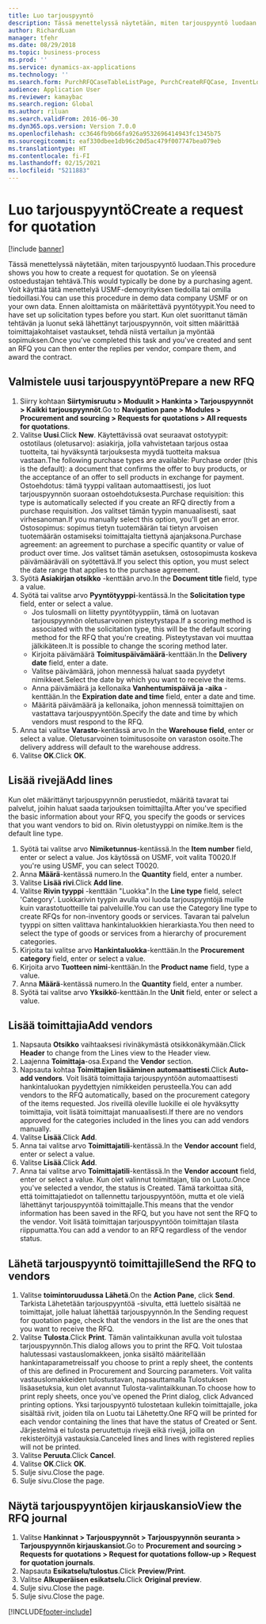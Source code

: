 ```yaml
---
title: Luo tarjouspyyntö
description: Tässä menettelyssä näytetään, miten tarjouspyyntö luodaan.
author: RichardLuan
manager: tfehr
ms.date: 08/29/2018
ms.topic: business-process
ms.prod: ''
ms.service: dynamics-ax-applications
ms.technology: ''
ms.search.form: PurchRFQCaseTableListPage, PurchCreateRFQCase, InventLocationIdLookup, PurchRFQCaseTable, InventItemIdLookupSimple, EcoResCategorySingleLookup, UnitOfMeasureLookup, PurchRFQEditLines, PurchRFQEditLinesPrintOptions, VendRFQJournal, SrsReportViewerForm
audience: Application User
ms.reviewer: kamaybac
ms.search.region: Global
ms.author: riluan
ms.search.validFrom: 2016-06-30
ms.dyn365.ops.version: Version 7.0.0
ms.openlocfilehash: cc3646fb9b66fa926a9532696414943fc1345b75
ms.sourcegitcommit: eaf330dbee1db96c20d5ac479f007747bea079eb
ms.translationtype: HT
ms.contentlocale: fi-FI
ms.lasthandoff: 02/15/2021
ms.locfileid: "5211883"
---
```

# <a name="create-a-request-for-quotation"></a><span data-ttu-id="0a125-103">Luo tarjouspyyntö</span><span class="sxs-lookup"><span data-stu-id="0a125-103">Create a request for quotation</span></span>

[!include [banner](../../includes/banner.md)]

<span data-ttu-id="0a125-104">Tässä menettelyssä näytetään, miten tarjouspyyntö luodaan.</span><span class="sxs-lookup"><span data-stu-id="0a125-104">This procedure shows you how to create a request for quotation.</span></span> <span data-ttu-id="0a125-105">Se on yleensä ostoedustajan tehtävä.</span><span class="sxs-lookup"><span data-stu-id="0a125-105">This would typically be done by a purchasing agent.</span></span> <span data-ttu-id="0a125-106">Voit käyttää tätä menettelyä USMF-demoyrityksen tiedoilla tai omilla tiedoillasi.</span><span class="sxs-lookup"><span data-stu-id="0a125-106">You can use this procedure in demo data company USMF or on your own data.</span></span> <span data-ttu-id="0a125-107">Ennen aloittamista on määritettävä pyyntötyypit.</span><span class="sxs-lookup"><span data-stu-id="0a125-107">You need to have set up solicitation types before you start.</span></span> <span data-ttu-id="0a125-108">Kun olet suorittanut tämän tehtävän ja luonut sekä lähettänyt tarjouspyynnön, voit sitten määrittää toimittajakohtaiset vastaukset, tehdä niistä vertailun ja myöntää sopimuksen.</span><span class="sxs-lookup"><span data-stu-id="0a125-108">Once you've completed this task and you've created and sent an RFQ you can then enter the replies per vendor, compare them, and award the contract.</span></span>


## <a name="prepare-a-new-rfq"></a><span data-ttu-id="0a125-109">Valmistele uusi tarjouspyyntö</span><span class="sxs-lookup"><span data-stu-id="0a125-109">Prepare a new RFQ</span></span>
1. <span data-ttu-id="0a125-110">Siirry kohtaan **Siirtymisruutu > Moduulit > Hankinta > Tarjouspyynnöt > Kaikki tarjouspyynnöt**.</span><span class="sxs-lookup"><span data-stu-id="0a125-110">Go to **Navigation pane > Modules > Procurement and sourcing > Requests for quotations > All requests for quotations**.</span></span>
2. <span data-ttu-id="0a125-111">Valitse **Uusi**.</span><span class="sxs-lookup"><span data-stu-id="0a125-111">Click **New**.</span></span>
    <span data-ttu-id="0a125-112">Käytettävissä ovat seuraavat ostotyypit: ostotilaus (oletusarvo): asiakirja, jolla vahvistetaan tarjous ostaa tuotteita, tai hyväksyntä tarjouksesta myydä tuotteita maksua vastaan.</span><span class="sxs-lookup"><span data-stu-id="0a125-112">The following purchase types are available: Purchase order (this is the default): a document that confirms the offer to buy products, or the acceptance of an offer to sell products in exchange for payment.</span></span> <span data-ttu-id="0a125-113">Ostoehdotus: tämä tyyppi valitaan automaattisesti, jos luot tarjouspyynnön suoraan ostoehdotuksesta.</span><span class="sxs-lookup"><span data-stu-id="0a125-113">Purchase requisition: this type is automatically selected if you create an RFQ directly from a purchase requisition.</span></span> <span data-ttu-id="0a125-114">Jos valitset tämän tyypin manuaalisesti, saat virhesanoman.</span><span class="sxs-lookup"><span data-stu-id="0a125-114">If you manually select this option, you'll get an error.</span></span> <span data-ttu-id="0a125-115">Ostosopimus: sopimus tietyn tuotemäärän tai tietyn arvoisen tuotemäärän ostamiseksi toimittajalta tiettynä ajanjaksona.</span><span class="sxs-lookup"><span data-stu-id="0a125-115">Purchase agreement: an agreement to purchase a specific quantity or value of product over time.</span></span> <span data-ttu-id="0a125-116">Jos valitset tämän asetuksen, ostosopimusta koskeva päivämääräväli on syötettävä.</span><span class="sxs-lookup"><span data-stu-id="0a125-116">If you select this option, you must select the date range that applies to the purchase agreement.</span></span>  
3. <span data-ttu-id="0a125-117">Syötä **Asiakirjan otsikko** -kenttään arvo.</span><span class="sxs-lookup"><span data-stu-id="0a125-117">In the **Document title** field, type a value.</span></span>
4. <span data-ttu-id="0a125-118">Syötä tai valitse arvo **Pyyntötyyppi**-kentässä.</span><span class="sxs-lookup"><span data-stu-id="0a125-118">In the **Solicitation type** field, enter or select a value.</span></span>
    + <span data-ttu-id="0a125-119">Jos tulosmalli on liitetty pyyntötyyppiin, tämä on luotavan tarjouspyynnön oletusarvoinen pisteytystapa.</span><span class="sxs-lookup"><span data-stu-id="0a125-119">If a scoring method is associated with the solicitation type, this will be the default scoring method for the RFQ that you're creating.</span></span> <span data-ttu-id="0a125-120">Pisteytystavan voi muuttaa jälkikäteen.</span><span class="sxs-lookup"><span data-stu-id="0a125-120">It is possible to change the scoring method later.</span></span>  
    + <span data-ttu-id="0a125-121">Kirjoita päivämäärä **Toimituspäivämäärä**-kenttään.</span><span class="sxs-lookup"><span data-stu-id="0a125-121">In the **Delivery date** field, enter a date.</span></span>  
    + <span data-ttu-id="0a125-122">Valitse päivämäärä, johon mennessä haluat saada pyydetyt nimikkeet.</span><span class="sxs-lookup"><span data-stu-id="0a125-122">Select the date by which you want to receive the items.</span></span>  
    + <span data-ttu-id="0a125-123">Anna päivämäärä ja kellonaika **Vanhentumispäivä ja -aika** -kenttään.</span><span class="sxs-lookup"><span data-stu-id="0a125-123">In the **Expiration date and time** field, enter a date and time.</span></span>  
    + <span data-ttu-id="0a125-124">Määritä päivämäärä ja kellonaika, johon mennessä toimittajien on vastattava tarjouspyyntöön.</span><span class="sxs-lookup"><span data-stu-id="0a125-124">Specify the date and time by which vendors must respond to the RFQ.</span></span>  
5. <span data-ttu-id="0a125-125">Anna tai valitse **Varasto**-kentässä arvo.</span><span class="sxs-lookup"><span data-stu-id="0a125-125">In the **Warehouse field**, enter or select a value.</span></span> <span data-ttu-id="0a125-126">Oletusarvoinen toimitusosoite on varaston osoite.</span><span class="sxs-lookup"><span data-stu-id="0a125-126">The delivery address will default to the warehouse address.</span></span>  
6. <span data-ttu-id="0a125-127">Valitse **OK**.</span><span class="sxs-lookup"><span data-stu-id="0a125-127">Click **OK**.</span></span>

## <a name="add-lines"></a><span data-ttu-id="0a125-128">Lisää rivejä</span><span class="sxs-lookup"><span data-stu-id="0a125-128">Add lines</span></span>

<span data-ttu-id="0a125-129">Kun olet määrittänyt tarjouspyynnön perustiedot, määritä tavarat tai palvelut, joihin haluat saada tarjouksen toimittajilta.</span><span class="sxs-lookup"><span data-stu-id="0a125-129">After you've specified the basic information about your RFQ, you specify the goods or services that you want vendors to bid on.</span></span> <span data-ttu-id="0a125-130">Rivin oletustyyppi on nimike.</span><span class="sxs-lookup"><span data-stu-id="0a125-130">Item is the default line type.</span></span>

1. <span data-ttu-id="0a125-131">Syötä tai valitse arvo **Nimiketunnus**-kentässä.</span><span class="sxs-lookup"><span data-stu-id="0a125-131">In the **Item number** field, enter or select a value.</span></span> <span data-ttu-id="0a125-132">Jos käytössä on USMF, voit valita T0020.</span><span class="sxs-lookup"><span data-stu-id="0a125-132">If you're using USMF, you can select T0020.</span></span>  
2. <span data-ttu-id="0a125-133">Anna **Määrä**-kentässä numero.</span><span class="sxs-lookup"><span data-stu-id="0a125-133">In the **Quantity** field, enter a number.</span></span>
3. <span data-ttu-id="0a125-134">Valitse **Lisää rivi**.</span><span class="sxs-lookup"><span data-stu-id="0a125-134">Click **Add line**.</span></span>
4. <span data-ttu-id="0a125-135">Valitse **Rivin tyyppi** -kenttään "Luokka".</span><span class="sxs-lookup"><span data-stu-id="0a125-135">In the **Line type** field, select 'Category'.</span></span> <span data-ttu-id="0a125-136">Luokkarivin tyypin avulla voi luoda tarjouspyyntöjä muille kuin varastotuotteille tai palveluille.</span><span class="sxs-lookup"><span data-stu-id="0a125-136">You can use the Category line type to create RFQs for non-inventory goods or services.</span></span> <span data-ttu-id="0a125-137">Tavaran tai palvelun tyyppi on sitten valittava hankintaluokkien hierarkiasta.</span><span class="sxs-lookup"><span data-stu-id="0a125-137">You then need to select the type of goods or services from a hierarchy of procurement categories.</span></span>  
5. <span data-ttu-id="0a125-138">Kirjoita tai valitse arvo **Hankintaluokka**-kenttään.</span><span class="sxs-lookup"><span data-stu-id="0a125-138">In the **Procurement category** field, enter or select a value.</span></span>
6. <span data-ttu-id="0a125-139">Kirjoita arvo **Tuotteen nimi**-kenttään.</span><span class="sxs-lookup"><span data-stu-id="0a125-139">In the **Product name** field, type a value.</span></span>
7. <span data-ttu-id="0a125-140">Anna **Määrä**-kentässä numero.</span><span class="sxs-lookup"><span data-stu-id="0a125-140">In the **Quantity** field, enter a number.</span></span>
8. <span data-ttu-id="0a125-141">Syötä tai valitse arvo **Yksikkö**-kenttään.</span><span class="sxs-lookup"><span data-stu-id="0a125-141">In the **Unit** field, enter or select a value.</span></span>

## <a name="add-vendors"></a><span data-ttu-id="0a125-142">Lisää toimittajia</span><span class="sxs-lookup"><span data-stu-id="0a125-142">Add vendors</span></span>
1. <span data-ttu-id="0a125-143">Napsauta **Otsikko** vaihtaaksesi rivinäkymästä otsikkonäkymään.</span><span class="sxs-lookup"><span data-stu-id="0a125-143">Click **Header** to change from the Lines view to the Header view.</span></span> 
2. <span data-ttu-id="0a125-144">Laajenna **Toimittaja**-osa.</span><span class="sxs-lookup"><span data-stu-id="0a125-144">Expand the **Vendor** section.</span></span>
3. <span data-ttu-id="0a125-145">Napsauta kohtaa **Toimittajien lisääminen automaattisesti**.</span><span class="sxs-lookup"><span data-stu-id="0a125-145">Click **Auto-add vendors**.</span></span> <span data-ttu-id="0a125-146">Voit lisätä toimittajia tarjouspyyntöön automaattisesti hankintaluokan pyydettyjen nimikkeiden perusteella.</span><span class="sxs-lookup"><span data-stu-id="0a125-146">You can add vendors to the RFQ automatically, based on the procurement category of the items requested.</span></span> <span data-ttu-id="0a125-147">Jos riveillä oleville luokille ei ole hyväksytty toimittajia, voit lisätä toimittajat manuaalisesti.</span><span class="sxs-lookup"><span data-stu-id="0a125-147">If there are no vendors approved for the categories included in the lines you can add vendors manually.</span></span>  
4. <span data-ttu-id="0a125-148">Valitse **Lisää**.</span><span class="sxs-lookup"><span data-stu-id="0a125-148">Click **Add**.</span></span>
5. <span data-ttu-id="0a125-149">Anna tai valitse arvo **Toimittajatili**-kentässä.</span><span class="sxs-lookup"><span data-stu-id="0a125-149">In the **Vendor account** field, enter or select a value.</span></span>
6. <span data-ttu-id="0a125-150">Valitse **Lisää**.</span><span class="sxs-lookup"><span data-stu-id="0a125-150">Click **Add**.</span></span>
7. <span data-ttu-id="0a125-151">Anna tai valitse arvo **Toimittajatili**-kentässä.</span><span class="sxs-lookup"><span data-stu-id="0a125-151">In the **Vendor account** field, enter or select a value.</span></span> <span data-ttu-id="0a125-152">Kun olet valinnut toimittajan, tila on Luotu.</span><span class="sxs-lookup"><span data-stu-id="0a125-152">Once you've selected a vendor, the status is Created.</span></span> <span data-ttu-id="0a125-153">Tämä tarkoittaa sitä, että toimittajatiedot on tallennettu tarjouspyyntöön, mutta et ole vielä lähettänyt tarjouspyyntöä toimittajalle.</span><span class="sxs-lookup"><span data-stu-id="0a125-153">This means that the vendor information has been saved in the RFQ, but you have not sent the RFQ to the vendor.</span></span> <span data-ttu-id="0a125-154">Voit lisätä toimittajan tarjouspyyntöön toimittajan tilasta riippumatta.</span><span class="sxs-lookup"><span data-stu-id="0a125-154">You can add a vendor to an RFQ regardless of the vendor status.</span></span>  

## <a name="send-the-rfq-to-vendors"></a><span data-ttu-id="0a125-155">Lähetä tarjouspyyntö toimittajille</span><span class="sxs-lookup"><span data-stu-id="0a125-155">Send the RFQ to vendors</span></span>
1. <span data-ttu-id="0a125-156">Valitse **toimintoruudussa** **Lähetä**.</span><span class="sxs-lookup"><span data-stu-id="0a125-156">On the **Action Pane**, click **Send**.</span></span> <span data-ttu-id="0a125-157">Tarkista Lähetetään tarjouspyyntöä -sivulta, että luettelo sisältää ne toimittajat, jolle haluat lähettää tarjouspyynnön.</span><span class="sxs-lookup"><span data-stu-id="0a125-157">In the Sending request for quotation page, check that the vendors in the list are the ones that you want to receive the RFQ.</span></span>  
2. <span data-ttu-id="0a125-158">Valitse **Tulosta**.</span><span class="sxs-lookup"><span data-stu-id="0a125-158">Click **Print**.</span></span> <span data-ttu-id="0a125-159">Tämän valintaikkunan avulla voit tulostaa tarjouspyynnön.</span><span class="sxs-lookup"><span data-stu-id="0a125-159">This dialog allows you to print the RFQ.</span></span> <span data-ttu-id="0a125-160">Voit tulostaa halutessasi vastauslomakkeen, jonka sisältö määritellään hankintaparametreissa</span><span class="sxs-lookup"><span data-stu-id="0a125-160">If you choose to print a reply sheet, the contents of this are defined in Procurement and Sourcing parameters.</span></span> <span data-ttu-id="0a125-161">Voit valita vastauslomakkeiden tulostustavan, napsauttamalla Tulostuksen lisäasetuksia, kun olet avannut Tulosta-valintaikkunan.</span><span class="sxs-lookup"><span data-stu-id="0a125-161">To choose how to print reply sheets, once you've opened the Print dialog, click Advanced printing options.</span></span> <span data-ttu-id="0a125-162">Yksi tarjouspyyntö tulostetaan kullekin toimittajalle, joka sisältää rivit, joiden tila on Luotu tai Lähetetty.</span><span class="sxs-lookup"><span data-stu-id="0a125-162">One RFQ will be printed for each vendor containing the lines that have the status of Created or Sent.</span></span> <span data-ttu-id="0a125-163">Järjestelmä ei tulosta peruutettuja rivejä eikä rivejä, joilla on rekisteröityjä vastauksia.</span><span class="sxs-lookup"><span data-stu-id="0a125-163">Canceled lines and lines with registered replies will not be printed.</span></span>   
3. <span data-ttu-id="0a125-164">Valitse **Peruuta**.</span><span class="sxs-lookup"><span data-stu-id="0a125-164">Click **Cancel**.</span></span>
4. <span data-ttu-id="0a125-165">Valitse **OK**.</span><span class="sxs-lookup"><span data-stu-id="0a125-165">Click **OK**.</span></span>
5. <span data-ttu-id="0a125-166">Sulje sivu.</span><span class="sxs-lookup"><span data-stu-id="0a125-166">Close the page.</span></span>
6. <span data-ttu-id="0a125-167">Sulje sivu.</span><span class="sxs-lookup"><span data-stu-id="0a125-167">Close the page.</span></span>

## <a name="view-the-rfq-journal"></a><span data-ttu-id="0a125-168">Näytä tarjouspyyntöjen kirjauskansio</span><span class="sxs-lookup"><span data-stu-id="0a125-168">View the RFQ journal</span></span>
1. <span data-ttu-id="0a125-169">Valitse **Hankinnat > Tarjouspyynnöt > Tarjouspyynnön seuranta > Tarjouspyynnön kirjauskansiot**.</span><span class="sxs-lookup"><span data-stu-id="0a125-169">Go to **Procurement and sourcing > Requests for quotations > Request for quotations follow-up > Request for quotation journals**.</span></span>
2. <span data-ttu-id="0a125-170">Napsauta **Esikatselu/tulostus**.</span><span class="sxs-lookup"><span data-stu-id="0a125-170">Click **Preview/Print**.</span></span>
3. <span data-ttu-id="0a125-171">Valitse **Alkuperäisen esikatselu**.</span><span class="sxs-lookup"><span data-stu-id="0a125-171">Click **Original preview**.</span></span>
4. <span data-ttu-id="0a125-172">Sulje sivu.</span><span class="sxs-lookup"><span data-stu-id="0a125-172">Close the page.</span></span>
5. <span data-ttu-id="0a125-173">Sulje sivu.</span><span class="sxs-lookup"><span data-stu-id="0a125-173">Close the page.</span></span>



[!INCLUDE[footer-include](../../../includes/footer-banner.md)]